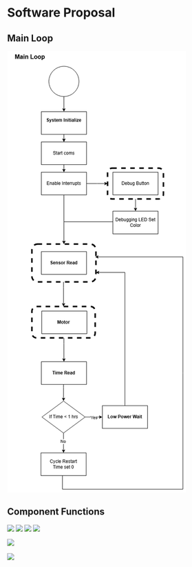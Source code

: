# Software Proposal

## Main Loop
![](mainloop.PNG)

## Component Functions
![](debug.PNG)
![](sysinit1.PNG)
![](sysinit2.PNG)
![](read.PNG)

![](motor1.PNG)

![](motor2.PNG)
